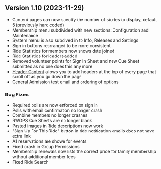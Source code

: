  ## Version 1.10 (2023-11-29)
 - Content pages can now specify the number of stories to display, default 5 (previously hard coded)
 - Membership menu subdivided with new sections: Configuration and Maintenance
 - System menu is also subdived in to Info, Releases and Settings
 - Sign in buttons rearranged to be more consistent
 - Ride Statistics for members now shows date joined
 - Ride Statistics for leaders added
 - Removed volunteer points for Sign In Sheet and new Cue Sheet submitted as no one does this any more
 - [Header Content](/Content/Header/list) allows you to add headers at the top of every page that scroll off as you go down the page
 - General Admission test email and ordering of options

 ### Bug Fixes
 - Required polls are now enforced on sign in
 - Polls with email confirmation no longer crash
 - Combine members no longer crashes
 - RWGPS Cue Sheets are no longer blank
 - Pasted images in Ride descriptions now work
 - "Sign Up For This Ride" button in ride notification emails does not have extra link
 - All reservations are shown for events
 - Fixed crash in Group Permissions
 - Membership renewals now lists the correct price for family membership without additional member fees
 - Fixed Ride Search
